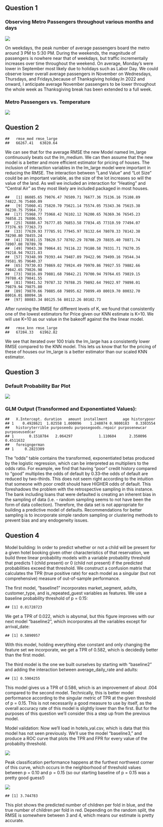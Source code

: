Question 1
----------

### Observing Metro Passengers throughout various months and days

![](datamininghw2_final_files/figure-markdown_strict/unnamed-chunk-2-1.png)

On weekdays, the peak number of average passengers board the metro
around 3 PM to 5:30 PM. During the weekends, the magnitude of passengers
is nowhere near that of weekdays, but traffic incrementally increases
over time throughout the weekend. On average, Monday’s were lower in
September most likely due to holidays such as Labor Day. We could
observe lower overall average passengers in November on Wednesdays,
Thursdays, and Fridays,because of Thanksgiving holiday.In 2022 and
onward, I anticipate average November passengers to be lower throughout
the whole week as Thanksgiving break has been extended to a full week.

### Metro Passengers vs. Temperature

![](datamininghw2_final_files/figure-markdown_strict/unnamed-chunk-4-1.png)

Question 2
----------

    ##   rmse_med rmse_large 
    ##   66267.41   63020.64

We can see that for the average RMSE the new Model named lm\_large
continuously beats out the lm\_medium. We can then assume that the new
model is a better and more efficient estimator for pricing of houses.
The inclusion of interaction variables in the lm\_large model were
important in reducing the RMSE. The interaction between “Land Value” and
“Lot Size” could be an important variable, as the size of the lot
increases so will the value of the land. As well we included an
interaction for “Heating” and “Central Air” as they most likely are
included packaged in most houses.

    ##   [1] 86085.65 79076.47 76509.71 76677.36 75136.16 75108.89 74822.76 75460.09
    ##   [9] 75060.41 75820.70 75621.14 75574.05 75343.36 75615.38 76230.75 75964.73
    ##  [17] 75968.77 75968.42 76102.12 76200.65 76369.36 76545.23 76858.21 76806.55
    ##  [25] 76888.67 76777.85 76853.58 77034.45 77310.59 77494.07 77376.93 77363.73
    ##  [33] 77639.93 77785.91 77945.97 78132.64 78078.33 78142.38 78290.80 78455.24
    ##  [41] 78381.15 78620.57 78702.29 78708.29 78835.40 78871.74 78907.08 78789.70
    ##  [49] 79043.38 79064.81 79116.22 79180.58 79331.71 79270.35 79218.94 79221.83
    ##  [57] 79348.99 79393.44 79487.89 79422.96 79499.16 79544.34 79581.95 79640.37
    ##  [65] 79730.03 79869.02 79924.49 79970.86 79927.55 79882.66 79842.65 79826.98
    ##  [73] 79816.89 79881.68 79842.21 79700.94 79764.65 79819.15 79780.43 79841.55
    ##  [81] 79841.52 79787.32 79788.25 79892.64 79922.97 79898.01 79879.94 79875.80
    ##  [89] 79870.66 79885.68 79895.62 79899.49 80019.70 80032.70 80016.01 80094.16
    ##  [97] 80083.34 80125.56 80112.26 80102.73

After running the RMSE for different levels of K, we found that
consistently one of the lowest estimators for Price given our KNN
estimate is K=10. We will use K=10 as our value in the bakeoff against
the the linear model.

    ##   rmse_knn rmse_large 
    ##   67204.33   61962.82

We see that iterated over 100 trials the lm\_large has a consistently
lower RMSE compared to the KNN model. This lets us know that for the
pricing of these of houses our lm\_large is a better estimator than our
scaled KNN estimator.

Question 3
----------

### Default Probability Bar Plot

![](datamininghw2_final_files/figure-markdown_strict/unnamed-chunk-11-1.png)

### GLM Output (Transformed and Exponentiated Values):

    ##   X.Intercept. duration   amount installment       age historypoor
    ## 1    0.4928621  1.02558 1.000096    1.248074 0.9800183   0.3303554
    ##   historyterrible purposeedu purposegoods.repair purposenewcar purposeusedcar
    ## 1       0.1518784   2.064297            1.110604      2.350096      0.4511632
    ##   foreigngerman
    ## 1     0.2823309

The “odds” table contains the transformed, exponentiated betas produced
by the logistic regression, which can be interpreted as multipliers to
the odds ratio. For example, we find that having “poor” credit history
compared to “good” multiplies the odds of default by 0.33–the odds of
default are reduced by two-thirds. This does not seem right according to
the intuition that someone with poor credit should have HIGHER odds of
default. This foreshadows the problem with the retrospective sampling in
this instance. The bank including loans that were defaulted is creating
an inherent bias in the sampling of data (i.e. - random sampling seems
to not have been the form of data collection). Therefore, the data set
is not appropriate for building a predictive model of defaults.
Recommendations for better sampling is to incorporate simple random
sampling or clustering methods to prevent bias and any endogeneity
issues.

Question 4
----------

Model building: In order to predict whether or not a child will be
present for a given hotel booking given other characteristics of that
reservation, we build three linear probability models with a variable
probability threshold that predicts 1 (child present) or 0 (child not
present) if the predicted probabilities exceed that threshold. We
construct a confusion matrix that calculates the TPR (true positive
rate) for each model as a singular (but not comprehensive) measure of
out-of-sample performance.

The first model, “baseline1” incorporates market\_segment, adults,
customer\_type, and is\_repeated\_guest variables as features. We use a
baseline probability threshold of p = 0.15:

    ## [1] 0.01728723

We get a TPR of 0.022, which is abysmal, but this figure improves with
our next model “baseline2”, which incorporates all the variables except
for arrival\_date:

    ## [1] 0.5890957

With this model, holding everything else constant and only changing the
feature set we incorporate, we get a TPR of 0.582, which is decidedly
better than the first model.

The third model is the one we built ourselves by starting with
“baseline2” and adding the interaction between average\_daily\_rate and
adults:

    ## [1] 0.5904255

This model gives us a TPR of 0.586, which is an improvement of about
.004 compared to the second model. Technically, this is better model
performance according to the singular metric of TPR at the given
threshold of p = 0.15. This is not necessarily a good measure to use by
itself, as the overall accuracy rate of this model is slightly lower
than the first. But for the purposes of this question we’ll consider
this a step up from the previous model.

Model validation: Now we’ll load in hotels\_val.csv, which is data that
this model has not seen previously. We’ll use the model “baseline3,” and
produce a ROC curve that plots the TPR and FPR for every value of the
probabilty threshold.

![](datamininghw2_final_files/figure-markdown_strict/unnamed-chunk-17-1.png)

Peak classification performance happens at the furthest northwest corner
of this curve, which occurs in the neighborhood of threshold values
between p = 0.10 and p = 0.15 (so our starting baseline of p = 0.15 was
a pretty good guess!)

![](datamininghw2_final_files/figure-markdown_strict/unnamed-chunk-18-1.png)

    ## [1] 3.744783

This plot shows the predicted number of children per fold in blue, and
the true number of children per fold in red. Depending on the random
split, the RMSE is somewhere between 3 and 4, which means our estimate
is pretty accurate.

